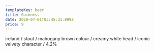 ```yaml
---
templateKey: beer
title: Guinness
date: 2020-07-01T03:45:31.899Z
price: 9
---
```


ireland / stout / mahogany brown colour / creamy white head / iconic velvety character / 4.2%

